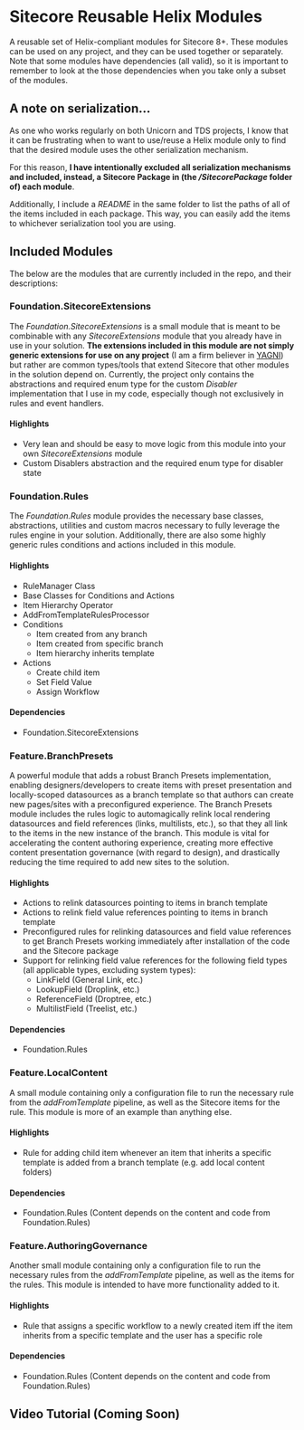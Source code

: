 # Sitecore Reusable Helix Modules
A reusable set of Helix-compliant modules for Sitecore 8+. These modules can be used on any project, and they can be used together or separately. Note that some modules have dependencies (all valid), so it is important to remember to look at the those dependencies when you take only a subset of the modules.

## A note on serialization...
As one who works regularly on both Unicorn and TDS projects, I know that it can be frustrating when to want to use/reuse a Helix module only to find that the desired module uses the other serialization mechanism. 

For this reason, **I have intentionally excluded all serialization mechanisms and included, instead, a Sitecore Package in (the */SitecorePackage* folder of) each module**. 

Additionally, I include a *README* in the same folder to list the paths of all of the items included in each package. This way, you can easily add the items to whichever serialization tool you are using.

## Included Modules
The below are the modules that are currently included in the repo, and their descriptions:

### Foundation.SitecoreExtensions
The *Foundation.SitecoreExtensions* is a small module that is meant to be combinable with any *SitecoreExtensions* module that you already have in use in your solution. **The extensions included in this module are not simply generic extensions for use on any project** (I am a firm believer in [YAGNI](https://en.wikipedia.org/wiki/You_aren%27t_gonna_need_it)) but rather are common types/tools that extend Sitecore that other modules in the solution depend on. Currently, the project only contains the abstractions and required enum type for the custom *Disabler* implementation that I use in my code, especially though not exclusively in rules and event handlers. 

#### Highlights
- Very lean and should be easy to move logic from this module into your own *SitecoreExtensions* module 
- Custom Disablers abstraction and the required enum type for disabler state

### Foundation.Rules
The *Foundation.Rules* module provides the necessary base classes, abstractions, utilities and custom macros necessary to fully leverage the rules engine in your solution. Additionally, there are also some highly generic rules conditions and actions included in this module.

#### Highlights
- RuleManager Class
- Base Classes for Conditions and Actions
- Item Hierarchy Operator
- AddFromTemplateRulesProcessor
- Conditions
  - Item created from any branch
  - Item created from specific branch
  - Item hierarchy inherits template
- Actions
  - Create child item 
  - Set Field Value
  - Assign Workflow
  
#### Dependencies
- Foundation.SitecoreExtensions

### Feature.BranchPresets
A powerful module that adds a robust Branch Presets implementation, enabling designers/developers to create items with preset presentation and locally-scoped datasources as a branch template so that authors can create new pages/sites with a preconfigured experience. The Branch Presets module includes the rules logic to automagically relink local rendering datasources and field references (links, multilists, etc.), so that they all link to the items in the new instance of the branch. This module is vital for accelerating the content authoring experience, creating more effective content presentation governance (with regard to design), and drastically reducing the time required to add new sites to the solution.

#### Highlights
- Actions to relink datasources pointing to items in branch template
- Actions to relink field value references pointing to items in branch template 
- Preconfigured rules for relinking datasources and field value references to get Branch Presets working immediately after installation of the code and the Sitecore package
- Support for relinking field value references for the following field types (all applicable types, excluding system types):
  - LinkField (General Link, etc.)
  - LookupField (Droplink, etc.)
  - ReferenceField (Droptree, etc.)
  - MultilistField (Treelist, etc.)
  
#### Dependencies
- Foundation.Rules

### Feature.LocalContent
A small module containing only a configuration file to run the necessary rule from the *addFromTemplate* pipeline, as well as the Sitecore items for the rule. This module is more of an example than anything else.

#### Highlights
- Rule for adding child item whenever an item that inherits a specific template is added from a branch template (e.g. add local content folders)

#### Dependencies
- Foundation.Rules (Content depends on the content and code from Foundation.Rules)

### Feature.AuthoringGovernance
Another small module containing only a configuration file to run the necessary rules from the *addFromTemplate* pipeline, as well as the items for the rules. This module is intended to have more functionality added to it.

#### Highlights
- Rule that assigns a specific workflow to a newly created item iff the item inherits from a specific template and the user has a specific role

#### Dependencies
- Foundation.Rules (Content depends on the content and code from Foundation.Rules)

## Video Tutorial (Coming Soon)
